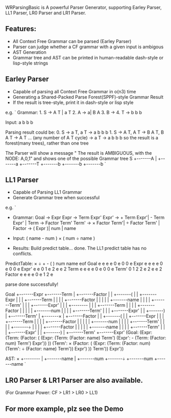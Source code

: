 WRParsingBasic is A powerful Parser Generator, supporting Earley Parser, LL1 Parser, LR0 Parser and LR1 Parser.

## Features:
- All Context Free Grammar can be parsed (Earley Parser)
- Parser can judge whether a CF grammar with a given input is ambigous
- AST Generation
- Grammar tree and AST can be printed in human-readable dash-style or lisp-style strings

## Earley Parser
- Capable of parsing all Context Free Grammar in o(n3) time
- Generating a Shared-Packed Parse Forest(SPPF)-style Grammar Result
- If the result is tree-style, print it in dash-style or lisp style

e.g.
`
Grammar:
     1. S -> A T | a T
     2. A -> a| B A 
     3. B ->
     4. T -> b b b

Input: a b b b

Parsing result could be:
      0. S -> a T, a T -> a b b b
      1. S -> A T, A T -> B A T, B A T -> A T ... (any number of A T cycle) -> a T -> a b b b
so the result is a forest(many trees), rather than one tree

The Parser will show a message " The result is AMBIGUOUS, with the NODE: A,0,1" and shows one of the possible Grammar tree
S
+-------A
|       +-------a
+-------T
        +-------b
        +-------b
        +-------b
`

## LL1 Parser
- Capable of Parsing LL1 Grammar
- Generate Grammar tree when successful

e.g.
`
- Grammar:
        Goal -> Expr
        Expr -> Term Expr'
        Expr' -> + Term Expr'| - Term Expr' | 
        Term -> Factor Term'
        Term' -> × Factor Term'| ÷ Factor Term' | 
        Factor -> ( Expr )| num | name

- Input: ( name - num ) × ( num ÷ name )

- Results:
Build predict table... done.
The LL1 predict table has no conflicts.

PredictTable:
               ×       ÷       +       -       (       )       num     name    eof
    Goal       e       e       e       e       0       e       0       0       e
    Expr       e       e       e       e       0       e       0       0       e
   Expr'       e       e       0       1       e       2       e       e       2
    Term       e       e       e       e       0       e       0       0       e
   Term'       0       1       2       2       e       2       e       e       2
  Factor       e       e       e       e       0       e       1       2       e

parse done successfully!

Goal
+-------Expr
        +-------Term
        |       +-------Factor
        |       |       +-------(
        |       |       +-------Expr
        |       |       |       +-------Term
        |       |       |       |       +-------Factor
        |       |       |       |       |       +-------name
        |       |       |       |       +-------Term'
        |       |       |       +-------Expr'
        |       |       |               +--------
        |       |       |               +-------Term
        |       |       |               |       +-------Factor
        |       |       |               |       |       +-------num
        |       |       |               |       +-------Term'
        |       |       |               +-------Expr'
        |       |       +-------)
        |       +-------Term'
        |               +-------×
        |               +-------Factor
        |               |       +-------(
        |               |       +-------Expr
        |               |       |       +-------Term
        |               |       |       |       +-------Factor
        |               |       |       |       |       +-------num
        |               |       |       |       +-------Term'
        |               |       |       |               +-------÷
        |               |       |       |               +-------Factor
        |               |       |       |               |       +-------name
        |               |       |       |               +-------Term'
        |               |       |       +-------Expr'
        |               |       +-------)
        |               +-------Term'
        +-------Expr'
 (Goal: (Expr: (Term: (Factor: ( (Expr: (Term: (Factor: name) Term') (Expr': - (Term: (Factor: num) Term') Expr')) )) (Term': × (Factor: ( (Expr: (Term: (Factor: num) (Term': ÷ (Factor: name) Term')) Expr') )) Term')) Expr'))

AST:
×
+--------
|       +-------name
|       +-------num
+-------÷
        +-------num
        +-------name
`

## LR0 Parser & LR1 Parser are also available.   
(For Grammar Power: CF > LR1 > LR0 > LL1)

## For more example, plz see the Demo
   

